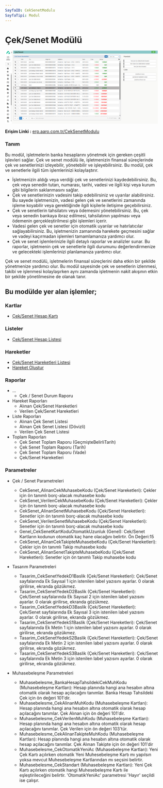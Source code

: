 ```yaml
---
SayfaID: CekSenetModulu
SayfaTipi: Modul
---
```


# Çek/Senet Modülü



[![Image](../CekSenet/cekseneticindekiler.png)](cekseneticindekiler)

**Erişim Linki :** [erp.aaro.com.tr/CekSenetModulu](erp.aaro.com.tr/CekSenetModulu)

### Tanım 

Bu modül, işletmelerin banka hesaplarını yönetmek için gereken çeşitli işlevleri sağlar. 
Çek ve senet modülü ile, işletmenizin finansal süreçlerinde çek ve senetlerinizi izleyebilir, yönetebilir ve işleyebilirsiniz. 
Bu modül, çek ve senetlerle ilgili tüm işlemlerinizi kolaylaştırır.

- İşletmenizin aldığı veya verdiği çek ve senetlerinizi kaydedebilirsiniz. Bu, çek veya senedin tutarı, numarası, tarihi, vadesi ve ilgili kişi veya kurum gibi bilgilerin saklanmasını sağlar.
- Çek ve senetlerinizin vadesini takip edebilirsiniz ve uyarılar alabilirsiniz. Bu sayede işletmenizin, vadesi gelen çek ve senetlerini zamanında işleme koyabilir veya gerektiğinde ilgili kişilerle iletişime geçebilirsiniz.
- Çek ve senetlerin tahsilatını veya ödemesini yönetebilirsiniz. Bu, çek veya 
senedin bankaya ibraz edilmesi, tahsilatının yapılması veya ödemenin gerçekleştirilmesi gibi işlemleri içerir.
- Vadesi gelen çek ve senetler için otomatik uyarılar ve hatırlatıcılar sağlayabilirsiniz. Bu, işletmenizin zamanında harekete geçmesini sağlar ve vadeyi kaçırmadan işlemleri tamamlamanıza yardımcı olur.
- Çek ve senet işlemlerinizle ilgili detaylı raporlar ve analizler sunar. Bu raporlar, işletmenin çek ve senetlerle ilgili durumunu değerlendirmenize ve gelecekteki işlemlerinizi planlamanıza yardımcı olur.

Çek ve senet modülü, işletmelerin finansal süreçlerini daha etkin bir şekilde yönetmenize yardımcı olur. 
Bu modül sayesinde çek ve senetlerin izlenmesi, takibi ve işlenmesi kolaylaşırken aynı zamanda işletmenin nakit akışının etkin bir şekilde yönetilmesine de olanak tanır.

## Bu modülde yer alan işlemler;

### Kartlar

- [Çek/Senet Hesap Kartı](../ÇekSenet/ÇekSenetHesapKarti.md)

### Listeler

- [Çek/Senet Hesap Listesi](../ÇekSenet/ÇekSenetHesapListesi.md)

### Hareketler

- [Çek/Senet Hareketleri Listesi](../ÇekSenet/ÇekSenetHareketleriListesi.md)
- [Hareket Oluştur](../Banka/HareketOlustur.md)


### Raporlar

- ...
	- Çek / Senet Durum Raporu
- Hareket Raporları
	- Alınan Çek/Senet Hareketleri
	- Verilen Çek/Senet Hareketleri
- Liste Raporları
	- Alınan Çek Senet Listesi
	- Alınan Çek Senet Listesi (Dövizli)
	- Verilen Çek Senet Listesi
- Toplam Raporları
	- Çek Senet Toplam Raporu (GeçmişteBelirliTarih)
	- Çek Senet Toplam Raporu (Tarih)
	- Çek Senet Toplam Raporu (Vade)
	- Çek/Senet Hareketleri


### Parametreler

- Çek / Senet Parametreleri 
	- CekSenet_AlinanCekMuhasebeKodu (Çek/Senet Hareketleri): Çekler için ön tanımlı borç-alacak muhasebe kodu
	- CekSenet_VerilenCekMuhasebeKodu (Çek/Senet Hareketleri): Çekler için ön tanımlı borç-alacak muhasebe kodu
	- CekSenet_AlinanSenetMuhasebeKodu (Çek/Senet Hareketleri): Senetler için ön tanımlı borç-alacak muhasebe kodu
	- CekSenet_VerilenSenetMuhasebeKodu (Çek/Senet Hareketleri): Senetler için ön tanımlı borç-alacak muhasebe kodu
	- Genel_CekSenetKartKoduOtomatikUzunluk (Genel): Cek/Senet Kartların kodunun otomatik kaç hane olacağını belirtir. Ön Değeri:15
	- CekSenet_AlinanCekTakipteMuhasebeKodu (Çek/Senet Hareketleri): Çekler için ön tanımlı Takip muhasebe kodu
	- CekSenet_AlinanSenetTakipteMuhasebeKodu (Çek/Senet Hareketleri): Senetler için ön tanımlı Takip muhasebe kodu

- Tasarım Parametreleri
	- Tasarim_CekSenetYedekD1Baslik (Çek/Senet Hareketleri): Çek/Senet sayfalarında Ek Sayısal 1 için istenilen label yazısını ayarlar. 0 olarak girilirse, ekranda gözükmez.
	- Tasarim_CekSenetYedekD2Baslik (Çek/Senet Hareketleri): Çek/Senet sayfalarında Ek Sayısal 2 için istenilen label yazısını ayarlar. 0 olarak girilirse, ekranda gözükmez.
	- Tasarim_CekSenetYedekD3Baslik (Çek/Senet Hareketleri): Çek/Senet sayfalarında Ek Sayısal 3 için istenilen label yazısını ayarlar. 0 olarak girilirse, ekranda gözükmez.
	- Tasarim_CekSenetYedekS1Baslik (Çek/Senet Hareketleri): Çek/Senet sayfalarında Ek Metin 1 için istenilen label yazısını ayarlar. 0 olarak girilirse, ekranda gözükmez.
	- Tasarim_CekSenetYedekS2Baslik (Çek/Senet Hareketleri): Çek/Senet sayfalarında Ek Metin 2 için istenilen label yazısını ayarlar. 0 olarak girilirse, ekranda gözükmez.
	- Tasarim_CekSenetYedekS3Baslik (Çek/Senet Hareketleri): Çek/Senet sayfalarında Ek Metin 3 için istenilen label yazısını ayarlar. 0 olarak girilirse, ekranda gözükmez.

- Muhasebeleşme Parametreleri
	- Muhasebelesme_BankaHesapTahsildekiCekMuhKodu (Muhasebeleşme Kartları): Hesap planında hangi ana hesabın altına otomatik olarak hesap açılacağını tanımlar. Banka Hesap Tahsildeki Çek için ön değeri 101'dir.
	- Muhasebelesme_CekAlinanMuhKodu (Muhasebeleşme Kartları): Hesap planında hangi ana hesabın altına otomatik olarak hesap açılacağını tanımlar. Çek Alınan için ön değeri 101'dir.
	- Muhasebelesme_CekVerilenMuhKodu (Muhasebeleşme Kartları): Hesap planında hangi ana hesabın altına otomatik olarak hesap açılacağını tanımlar. Çek Verilen için ön değeri 103'tür.
	- Muhasebelesme_CekAlinanTakipteMuhKodu (Muhasebeleşme Kartları): Hesap planında hangi ana hesabın altına otomatik olarak hesap açılacağını tanımlar. Çek Alınan Takipte için ön değeri 101'dir
	- Muhasebelesme_CekOtomatikYeniAc (Muhasebeleşme Kartları): Yeni Çek Kartı açılırken otomatik Yeni Muhesebeleşme Kartı mı yapılsın yoksa mevcut Muhesebeleşme Kartlarından mı seçsini belirtir.
	- Muhasebelesme_CekStandart (Muhasebeleşme Kartları): Yeni Çek Kartı açılırken otomatik hangi Muhesebeleşme Kartı ile eşleştirileceğini belirtir. 'OtomatikYeniAc' parametresi 'Hayır' seçildi ise çalışır.
